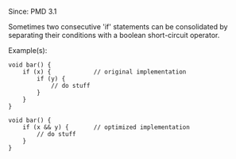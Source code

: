 Since: PMD 3.1

Sometimes two consecutive 'if' statements can be consolidated by separating their conditions with a boolean short-circuit operator.

Example(s):
```
void bar() {
	if (x) {			// original implementation
		if (y) {
			// do stuff
		}
	}
}

void bar() {
	if (x && y) {		// optimized implementation
		// do stuff
	}
}
```
